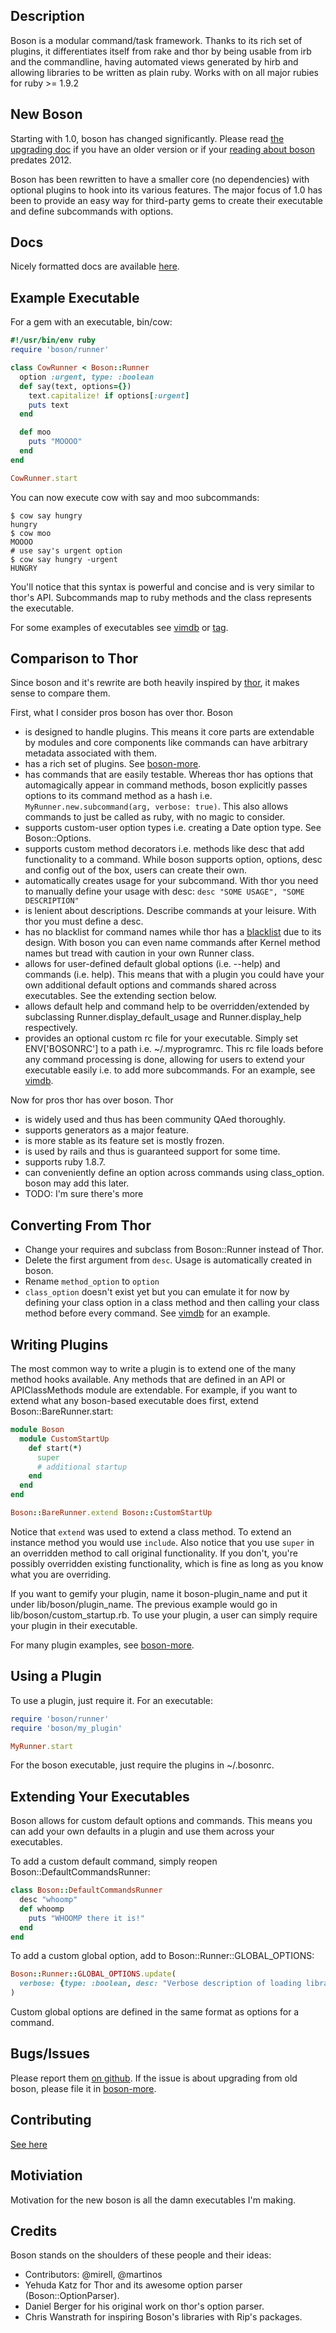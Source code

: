 ## Description

Boson is a modular command/task framework. Thanks to its rich set of plugins,
it differentiates itself from rake and thor by being usable from irb and the
commandline, having automated views generated by hirb and allowing libraries to
be written as plain ruby. Works with on all major rubies for ruby >= 1.9.2

## New Boson

Starting with 1.0, boson has changed significantly. Please read [the upgrading
doc](https://github.com/cldwalker/boson/blob/master/Upgrading.md) if you have an
older version or if your [reading about
boson](http://tagaholic.me/blog.html#gem:name=boson) predates 2012.

Boson has been rewritten to have a smaller core (no dependencies) with optional
plugins to hook into its various features. The major focus of 1.0 has been to
provide an easy way for third-party gems to create their executable and define
subcommands with options.

## Docs

Nicely formatted docs are available
[here](http://rdoc.info/gems/boson/file/README.md).

## Example Executable

For a gem with an executable, bin/cow:

```ruby
#!/usr/bin/env ruby
require 'boson/runner'

class CowRunner < Boson::Runner
  option :urgent, type: :boolean
  def say(text, options={})
    text.capitalize! if options[:urgent]
    puts text
  end

  def moo
    puts "MOOOO"
  end
end

CowRunner.start
```

You can now execute cow with say and moo subcommands:

    $ cow say hungry
    hungry
    $ cow moo
    MOOOO
    # use say's urgent option
    $ cow say hungry -urgent
    HUNGRY

You'll notice that this syntax is powerful and concise and is very similar to
thor's API. Subcommands map to ruby methods and the class represents the executable.

For some examples of executables see [vimdb](http://github.com/cldwalker/vimdb)
or [tag](http://github.com/cldwalker/tag).

## Comparison to Thor

Since boson and it's rewrite are both heavily inspired by [thor](http://github.com/wycats/thor), it
makes sense to compare them.

First, what I consider pros boson has over thor. Boson

* is designed to handle plugins. This means it core parts are extendable by
  modules and core components like commands can have arbitrary metadata
  associated with them.
* has a rich set of plugins. See [boson-more](http://github.com/cldwalker/boson-more).
* has commands that are easily testable. Whereas thor has options that automagically
  appear in command methods, boson explicitly passes options to its command
  method as a hash i.e. `MyRunner.new.subcommand(arg, verbose: true)`. This
  also allows commands to just be called as ruby, with no magic to consider.
* supports custom-user option types i.e. creating a Date option type. See
  Boson::Options.
* supports custom method decorators i.e. methods like desc that add functionality
  to a command. While boson supports option, options, desc and config out of the box,
  users can create their own.
* automatically creates usage for your subcommand. With thor you need to
  manually define your usage with desc: `desc "SOME USAGE", "SOME DESCRIPTION"`
* is lenient about descriptions. Describe commands at your leisure. With thor
  you must define a desc.
* has no blacklist for command names while thor has a
  [blacklist](https://github.com/wycats/thor/blob/a24b6697a37d9bc0c0ea94ef9bf2cdbb33b8abb9/lib/thor/base.rb#L18-19)
  due to its design. With boson you can even name commands after Kernel method
  names but tread with caution in your own Runner class.
* allows for user-defined default global options (i.e. --help) and commands
  (i.e. help). This means that with a plugin you could have your own additional
  default options and commands shared across executables. See the extending
  section below.
* allows default help and command help to be overridden/extended by
  subclassing Runner.display_default_usage and Runner.display_help respectively.
* provides an optional custom rc file for your executable. Simply set
  ENV['BOSONRC'] to a path i.e. ~/.myprogramrc. This rc file loads before any
  command processing is done, allowing for users to extend your executable
  easily i.e. to add more subcommands. For an example, see
  [vimdb](http://github.com/cldwalker/vimdb).

Now for pros thor has over boson. Thor

* is widely used and thus has been community QAed thoroughly.
* supports generators as a major feature.
* is more stable as its feature set is mostly frozen.
* is used by rails and thus is guaranteed support for some time.
* supports ruby 1.8.7.
* can conveniently define an option across commands using class_option.
  boson may add this later.
* TODO: I'm sure there's more

## Converting From Thor

* Change your requires and subclass from Boson::Runner instead of Thor.
* Delete the first argument from `desc`. Usage is automatically created in boson.
* Rename `method_option` to `option`
* `class_option` doesn't exist yet but you can emulate it for now by defining
  your class option in a class method and then calling your class method before
  every command. See [vimdb](http://github.com/cldwalker/vimdb) for an example.

## Writing Plugins

The most common way to write a plugin is to extend one of the many method hooks
available. Any methods that are defined in an API or APIClassMethods module
are extendable. For example, if you want to extend what any boson-based
executable does first, extend Boson::BareRunner.start:

```ruby
module Boson
  module CustomStartUp
    def start(*)
      super
      # additional startup
    end
  end
end

Boson::BareRunner.extend Boson::CustomStartUp
```

Notice that `extend` was used to extend a class method. To extend an instance
method you would use `include`. Also notice that you use `super` in an
overridden method to call original functionality. If you don't, you're
possibly overridden existing functionality, which is fine as long as you know
what you are overriding.

If you want to gemify your plugin, name it boson-plugin_name and put it under
lib/boson/plugin_name.  The previous example would go in
lib/boson/custom_startup.rb. To use your plugin, a user can simply require your
plugin in their executable.

For many plugin examples, see
[boson-more](http://github.com/cldwalker/boson-more).

## Using a Plugin

To use a plugin, just require it. For an executable:

```ruby
require 'boson/runner'
require 'boson/my_plugin'

MyRunner.start
```

For the boson executable, just require the plugins in ~/.bosonrc.

## Extending Your Executables

Boson allows for custom default options and commands. This means you can
add your own defaults in a plugin and use them across your executables.

To add a custom default command, simply reopen Boson::DefaultCommandsRunner:

```ruby
class Boson::DefaultCommandsRunner
  desc "whoomp"
  def whoomp
    puts "WHOOMP there it is!"
  end
end
```

To add a custom global option, add to Boson::Runner::GLOBAL_OPTIONS:

```ruby
Boson::Runner::GLOBAL_OPTIONS.update(
  verbose: {type: :boolean, desc: "Verbose description of loading libraries"}
)
```

Custom global options are defined in the same format as options for a command.

## Bugs/Issues

Please report them [on github](http://github.com/cldwalker/boson/issues).
If the issue is about upgrading from old boson, please file it in
[boson-more](http://github.com/cldwalker/boson-more/issues).

## Contributing
[See here](http://tagaholic.me/contributing.html)

## Motiviation

Motivation for the new boson is all the damn executables I'm making.

## Credits
Boson stands on the shoulders of these people and their ideas:

* Contributors: @mirell, @martinos
* Yehuda Katz for Thor and its awesome option parser (Boson::OptionParser).
* Daniel Berger for his original work on thor's option parser.
* Chris Wanstrath for inspiring Boson's libraries with Rip's packages.
